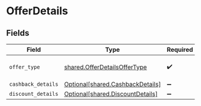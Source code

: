 # OfferDetails


## Fields

| Field                                                                        | Type                                                                         | Required                                                                     | Description                                                                  | Example                                                                      |
| ---------------------------------------------------------------------------- | ---------------------------------------------------------------------------- | ---------------------------------------------------------------------------- | ---------------------------------------------------------------------------- | ---------------------------------------------------------------------------- |
| `offer_type`                                                                 | [shared.OfferDetailsOfferType](../../models/shared/offerdetailsoffertype.md) | :heavy_check_mark:                                                           | Offer Type for the Offer.                                                    | DISCOUNT_AND_CASHBACK                                                        |
| `cashback_details`                                                           | [Optional[shared.CashbackDetails]](../../models/shared/cashbackdetails.md)   | :heavy_minus_sign:                                                           | N/A                                                                          |                                                                              |
| `discount_details`                                                           | [Optional[shared.DiscountDetails]](../../models/shared/discountdetails.md)   | :heavy_minus_sign:                                                           | N/A                                                                          |                                                                              |